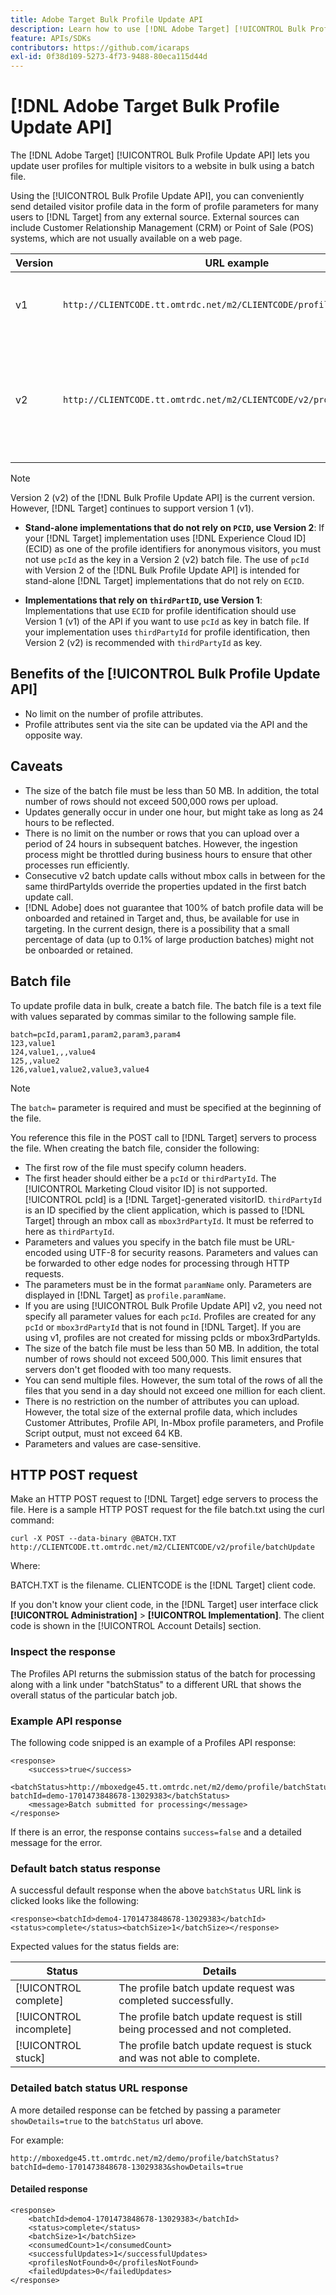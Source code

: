 ```yaml
---
title: Adobe Target Bulk Profile Update API
description: Learn how to use [!DNL Adobe Target] [!UICONTROL Bulk Profile Update API] to send multiple visitors' profile data to [!DNL Target] for use in targeting.
feature: APIs/SDKs
contributors: https://github.com/icaraps
exl-id: 0f38d109-5273-4f73-9488-80eca115d44d
---
```

# [!DNL Adobe Target Bulk Profile Update API]

The [!DNL Adobe Target] [!UICONTROL Bulk Profile Update API] lets you update user profiles for multiple visitors to a website in bulk using a batch file.

Using the [!UICONTROL Bulk Profile Update API], you can conveniently send detailed visitor profile data in the form of profile parameters for many users to [!DNL Target] from any external source. External sources can include Customer Relationship Management (CRM) or Point of Sale (POS) systems, which are not usually available on a web page.

|Version|URL example|Features|
| --- | --- | --- |
|v1|`http://CLIENTCODE.tt.omtrdc.net/m2/CLIENTCODE/profile/batchUpdate`|Support for bulk profile update only.|
|v2|`http://CLIENTCODE.tt.omtrdc.net/m2/CLIENTCODE/v2/profile/batchUpdate`|<ul><li>Create profile if not found.</li><li>Per row status update.</li></ul>|

>[!NOTE]
>
>Version 2 (v2) of the [!DNL Bulk Profile Update API] is the current version. However, [!DNL Target] continues to support version 1 (v1).
>
>* **Stand-alone implementations that do not rely on `PCID`, use Version 2**: If your [!DNL Target] implementation uses [!DNL Experience Cloud ID] (ECID) as one of the profile identifiers for anonymous visitors, you must not use `pcId` as the key in a Version 2 (v2) batch file. The use of `pcId` with Version 2 of the [!DNL Bulk Profile Update API] is intended for stand-alone [!DNL Target] implementations that do not rely on `ECID`.
>
>* **Implementations that rely on `thirdPartID`, use Version 1**: Implementations that use `ECID` for profile identification should use Version 1 (v1) of the API if you want to use `pcId` as key in batch file. If your implementation uses `thirdPartyId` for profile identification, then Version 2 (v2) is recommended with `thirdPartyId` as key.

## Benefits of the [!UICONTROL Bulk Profile Update API]

* No limit on the number of profile attributes.
* Profile attributes sent via the site can be updated via the API and the opposite way.

## Caveats

* The size of the batch file must be less than 50 MB. In addition, the total number of rows should not exceed 500,000 rows per upload.
* Updates generally occur in under one hour, but might take as long as 24 hours to be reflected.
* There is no limit on the number or rows that you can upload over a period of 24 hours in subsequent batches. However, the ingestion process might be throttled during business hours to ensure that other processes run efficiently.
* Consecutive v2 batch update calls without mbox calls in between for the same thirdPartyIds override the properties updated in the first batch update call.
* [!DNL Adobe] does not guarantee that 100% of batch profile data will be onboarded and retained in Target and, thus, be available for use in targeting. In the current design, there is a possibility that a small percentage of data (up to 0.1% of large production batches) might not be onboarded or retained.

## Batch file

To update profile data in bulk, create a batch file. The batch file is a text file with values separated by commas similar to the following sample file.

``````
batch=pcId,param1,param2,param3,param4
123,value1
124,value1,,,value4
125,,value2
126,value1,value2,value3,value4
``````

>[!NOTE]
>
>The `batch=` parameter is required and must be specified at the beginning of the file.

You reference this file in the POST call to [!DNL Target] servers to process the file. When creating the batch file, consider the following:

* The first row of the file must specify column headers.
* The first header should either be a `pcId` or `thirdPartyId`. The [!UICONTROL Marketing Cloud visitor ID] is not supported. [!UICONTROL pcId] is a [!DNL Target]-generated visitorID. `thirdPartyId` is an ID specified by the client application, which is passed to [!DNL Target] through an mbox call as `mbox3rdPartyId`. It must be referred to here as `thirdPartyId`.
* Parameters and values you specify in the batch file must be URL-encoded using UTF-8 for security reasons. Parameters and values can be forwarded to other edge nodes for processing through HTTP requests.
* The parameters must be in the format `paramName` only. Parameters are displayed in [!DNL Target] as `profile.paramName`.
* If you are using [!UICONTROL Bulk Profile Update API] v2, you need not specify all parameter values for each `pcId`. Profiles are created for any `pcId` or `mbox3rdPartyId` that is not found in [!DNL Target]. If you are using v1, profiles are not created for missing pcIds or mbox3rdPartyIds.
* The size of the batch file must be less than 50 MB. In addition, the total number of rows should not exceed 500,000. This limit ensures that servers don't get flooded with too many requests.
* You can send multiple files. However, the sum total of the rows of all the files that you send in a day should not exceed one million for each client.
* There is no restriction on the number of attributes you can upload. However, the total size of the external profile data, which includes Customer Attributes, Profile API, In-Mbox profile parameters, and Profile Script output, must not exceed 64 KB.
* Parameters and values are case-sensitive.

## HTTP POST request

Make an HTTP POST request to [!DNL Target] edge servers to process the file. Here is a sample HTTP POST request for the file batch.txt using the curl command:

``````
curl -X POST --data-binary @BATCH.TXT http://CLIENTCODE.tt.omtrdc.net/m2/CLIENTCODE/v2/profile/batchUpdate
``````

Where:

BATCH.TXT is the filename. CLIENTCODE is the [!DNL Target] client code.

If you don't know your client code, in the [!DNL Target] user interface click **[!UICONTROL Administration]** > **[!UICONTROL Implementation]**. The client code is shown in the [!UICONTROL Account Details] section.

### Inspect the response

The Profiles API returns the submission status of the batch for processing along with a link under "batchStatus" to a different URL that shows the overall status of the particular batch job.

### Example API response

The following code snipped is an example of a Profiles API response:

```
<response>
    <success>true</success>
    <batchStatus>http://mboxedge45.tt.omtrdc.net/m2/demo/profile/batchStatus?batchId=demo-1701473848678-13029383</batchStatus>
    <message>Batch submitted for processing</message>
</response>
```

If there is an error, the response contains `success=false` and a detailed message for the error.

### Default batch status response

A successful default response when the above `batchStatus` URL link is clicked looks like the following:

```
<response><batchId>demo4-1701473848678-13029383</batchId><status>complete</status><batchSize>1</batchSize></response>
```

Expected values for the status fields are:

|Status|Details|
| --- | --- |
|[!UICONTROL complete]|The profile batch update request was completed successfully.|
|[!UICONTROL incomplete]|The profile batch update request is still being processed and not completed.|
|[!UICONTROL stuck]|The profile batch update request is stuck and was not able to complete.|

### Detailed batch status URL response

A more detailed response can be fetched by passing a parameter `showDetails=true` to the `batchStatus` url above.

For example:

```
http://mboxedge45.tt.omtrdc.net/m2/demo/profile/batchStatus?batchId=demo-1701473848678-13029383&showDetails=true
```

#### Detailed response

```
<response>
    <batchId>demo4-1701473848678-13029383</batchId>
    <status>complete</status>
    <batchSize>1</batchSize>
    <consumedCount>1</consumedCount>
    <successfulUpdates>1</successfulUpdates>
    <profilesNotFound>0</profilesNotFound>
    <failedUpdates>0</failedUpdates>
</response>
```

